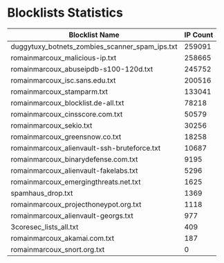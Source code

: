 # Blocklists Statistics
| Blocklist Name | IP Count |
|----|----|
| duggytuxy_botnets_zombies_scanner_spam_ips.txt | 259091 |
| romainmarcoux_malicious-ip.txt | 258665 |
| romainmarcoux_abuseipdb-s100-120d.txt | 245752 |
| romainmarcoux_isc.sans.edu.txt | 200516 |
| romainmarcoux_stamparm.txt | 133041 |
| romainmarcoux_blocklist.de-all.txt | 78218 |
| romainmarcoux_cinsscore.com.txt | 50579 |
| romainmarcoux_sekio.txt | 30256 |
| romainmarcoux_greensnow.co.txt | 18258 |
| romainmarcoux_alienvault-ssh-bruteforce.txt | 10687 |
| romainmarcoux_binarydefense.com.txt | 9195 |
| romainmarcoux_alienvault-fakelabs.txt | 5296 |
| romainmarcoux_emergingthreats.net.txt | 1625 |
| spamhaus_drop.txt | 1369 |
| romainmarcoux_projecthoneypot.org.txt | 1118 |
| romainmarcoux_alienvault-georgs.txt | 977 |
| 3coresec_lists_all.txt | 409 |
| romainmarcoux_akamai.com.txt | 187 |
| romainmarcoux_snort.org.txt | 0 |
